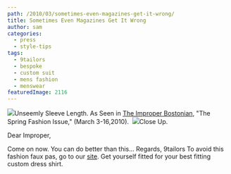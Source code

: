 ```yaml
---
path: /2010/03/sometimes-even-magazines-get-it-wrong/
title: Sometimes Even Magazines Get It Wrong
author: sam
categories: 
  - press
  - style-tips
tags: 
  - 9tailors
  - bespoke
  - custom suit
  - mens fashion
  - menswear
featuredImage: 2116
---
```

[![](http://1.bp.blogspot.com/_RlJ3L7W6dBw/S5kOYSvs2yI/AAAAAAAAIL4/QfZMSuHCRDI/s320/improper_2010.jpg)](http://1.bp.blogspot.com/_RlJ3L7W6dBw/S5kOYSvs2yI/AAAAAAAAIL4/QfZMSuHCRDI/s1600-h/improper_2010.jpg)Unseemly Sleeve Length. As Seen in [The Improper Bostonian](http://improper.com/), "The Spring Fashion Issue," (March 3-16,2010).  [![](http://4.bp.blogspot.com/_RlJ3L7W6dBw/S5kPkXyriVI/AAAAAAAAIMA/MpQ5Io109b8/s320/improper_2010.2.jpg)](http://4.bp.blogspot.com/_RlJ3L7W6dBw/S5kPkXyriVI/AAAAAAAAIMA/MpQ5Io109b8/s1600-h/improper_2010.2.jpg)Close Up.

Dear Improper,

Come on now. You can do better than this... Regards, 9tailors To avoid this fashion faux pas, go to our [site](http://www.blogger.com/beta.9tailors.com). Get yourself fitted for your best fitting custom dress shirt.